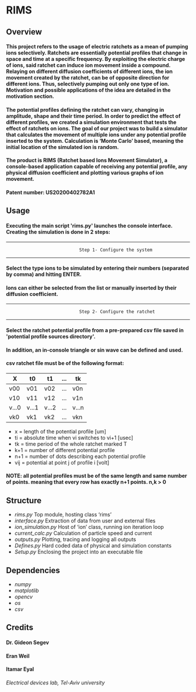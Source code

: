 # RIMS
## Overview
#### This project refers to the usage of electric ratchets as a mean of pumping ions selectively. Ratchets are essentially potential profiles that change in space and time at a specific frequency. By exploiting the electric charge of ions, said ratchet can induce ion movement inside a compound. Relaying on different diffusion coefficients of different ions, the ion movement created by the ratchet, can be of opposite direction for different ions. Thus, selectively pumping out only one type of ion. Motivation and possible applications of the idea are detailed in the motivation section.
#### The potential profiles defining the ratchet can vary, changing in amplitude, shape and their time period. In order to predict the effect of different profiles, we created a simulation environment that tests the effect of ratchets on ions. The goal of our project was to build a simulator that calculates the movement of multiple ions under any potential profile inserted to the system. Calculation is ‘Monte Carlo’ based, meaning the initial location of the simulated ion is random.   
#### The product is RIMS (Ratchet based Ions Movement Simulator), a console-based application capable of receiving any potential profile, any physical diffusion coefficient and plotting various graphs of ion movement.
#### Patent number: US20200402782A1
## Usage

#### Executing the main script 'rims.py' launches the console interface. Creating the simulation is done in 2 steps:

------------------------------------------------------------------------------------------------------
                                Step 1- Configure the system
------------------------------------------------------------------------------------------------------

#### Select the type ions to be simulated by entering their numbers (separated by comma) and hitting ENTER. 

#### Ions can either be selected from the list or manually inserted by their diffusion coefficient.

------------------------------------------------------------------------------------------------------
                                Step 2- Configure the ratchet
------------------------------------------------------------------------------------------------------
#### Select the ratchet potential profile from a pre-prepared csv file saved in 'potential profile sources directory'.
#### In addition, an in-console triangle or sin wave can be defined and used.

#### csv ratchet file must be of the following format: 


X | t0 | t1 | ... | tk 
------------ | ------------- | ------------- | ------------- | -------------
v00 | v01 | v02 | ... | v0n
v10 | v11 | v12 | ... | v1n
v...0 | v...1 | v...2 | ... | v...n
vk0 | vk1 | vk2 | ... | vkn

* x   = length of the potential profile [um]
* ti  = absolute time when vi switches to vi+1 [usec]
* tk  = time period of the whole ratchet marked T
* k+1 = number of different potential profile
* n+1 = number of dots describing each potential profile
* vij = potential at point j of profile i [volt]

#### **NOTE: all potential profiles must be of the same length and same number of points. meaning that every row has exactly n+1 points. n,k > 0**


## Structure
* _rims.py_		    	Top module, hosting class ‘rims’
* _interface.py_		Extraction of data from user and external files
* _ion_simulation.py_	Host of ‘ion’ class, running ion iteration loop
* _current_calc.py_		Calculation of particle speed and current
* _outputs.py_		    Plotting, tracing and logging all outputs
* _Defines.py_		    Hard coded data of physical and simulation constants
* _Setup.py_	    	Enclosing the project into an executable file


## Dependencies
* _numpy_
* _matplotlib_
* _opencv_
* _os_
* _csv_


## Credits
#### Dr. Gideon Segev
#### Eran Weil
#### Itamar Eyal
###### Electrical devices lab, Tel-Aviv university
